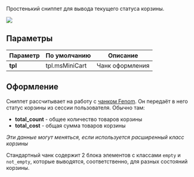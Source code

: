 Простенький сниппет для вывода текущего статуса корзины.

![](https://file.modx.pro/files/f/a/3/fa36fb44f79cf689e7f8f9e7a577931f.png)

## Параметры

Параметр            | По умолчанию  | Описание
--------------------|---------------|---------------------------------------------
**tpl**             | tpl.msMiniCart    | Чанк оформления

## Оформление
Сниппет рассчитывает на работу с [чанком Fenom][1]. Он передаёт в него статус корзины из сессии пользователя.
Обычно там:
- **total_count** - общее количество товаров корзины
- **total_cost** - общая сумма товаров корзины

*Эти данные могут меняться, если используется расширенный класс корзины*

Стандартный чанк содержит 2 блока элементов с классами `empty` и `not_empty`, которые выводятся, соответственно, для разных состояний корзины.


[1]: /ru/01_Компоненты/01_pdoTools/03_Парсер.md
